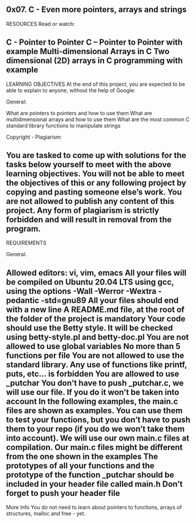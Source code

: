 0x07. C - Even more pointers, arrays and strings
-----------------------------------------------

RESOURCES
Read or watch:

C - Pointer to Pointer
C – Pointer to Pointer with example
Multi-dimensional Arrays in C
Two dimensional (2D) arrays in C programming with example
------------------------------------------------

LEARNING OBJECTIVES
At the end of this project, you are expected to be able to explain to anyone, without the help of Google:

General:

What are pointers to pointers and how to use them
What are multidimensional arrays and how to use them
What are the most common C standard library functions to manipulate strings

Copyright - Plagiarism:

You are tasked to come up with solutions for the tasks below yourself to meet with the above learning objectives.
You will not be able to meet the objectives of this or any following project by copying and pasting someone else’s work.
You are not allowed to publish any content of this project.
Any form of plagiarism is strictly forbidden and will result in removal from the program.
----------------------------------------------

REQUIREMENTS

General:

Allowed editors: vi, vim, emacs
All your files will be compiled on Ubuntu 20.04 LTS using gcc, using the options -Wall -Werror -Wextra -pedantic -std=gnu89
All your files should end with a new line
A README.md file, at the root of the folder of the project is mandatory
Your code should use the Betty style. It will be checked using betty-style.pl and betty-doc.pl
You are not allowed to use global variables
No more than 5 functions per file
You are not allowed to use the standard library. Any use of functions like printf, puts, etc… is forbidden
You are allowed to use _putchar
You don’t have to push _putchar.c, we will use our file. If you do it won’t be taken into account
In the following examples, the main.c files are shown as examples. You can use them to test your functions, but you don’t have to push them to your repo (if you do we won’t take them into account). We will use our own main.c files at compilation. Our main.c files might be different from the one shown in the examples
The prototypes of all your functions and the prototype of the function _putchar should be included in your header file called main.h
Don’t forget to push your header file
----------------------------------------------

More Info
You do not need to learn about pointers to functions, arrays of structures, malloc and free - yet.

